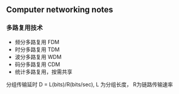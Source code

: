 ## Computer networking notes
### 多路复用技术
- 频分多路复用 FDM
- 时分多路复用 TDM
- 波分多路复用 WDM
- 码分多路复用 CDM
- 统计多路复用，按需共享

分组传输延时
D = L(bits)/R(bits/sec), L 为分组长度， R为链路传输速率